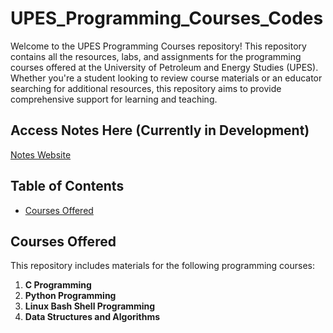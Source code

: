 # UPES_Programming_Courses_Codes
Welcome to the UPES Programming Courses repository! This repository contains all the resources, labs, and assignments for the programming courses offered at the University of Petroleum and Energy Studies (UPES). Whether you're a student looking to review course materials or an educator searching for additional resources, this repository aims to provide comprehensive support for learning and teaching.

## Access Notes Here (Currently in Development) 
[Notes Website](https://amulyajain2004.github.io/UPES_Courses_through_Notes_and_Codes/)

## Table of Contents
- [Courses Offered](#courses-offered)

## Courses Offered
This repository includes materials for the following programming courses:

1. **C Programming**
2. **Python Programming**
3. **Linux Bash Shell Programming**
4. **Data Structures and Algorithms**
